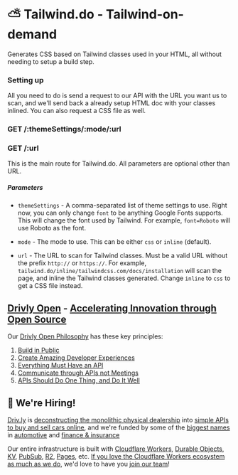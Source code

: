 # ⛅ Tailwind.do - Tailwind-on-demand

Generates CSS based on Tailwind classes used in your HTML, all without needing to setup a build step.

### Setting up
All you need to do is send a request to our API with the URL you want us to scan, and we'll send back a already setup HTML doc with your classes inlined. You can also request a CSS file as well.

### GET /:themeSettings/:mode/:url
### GET /:url
This is the main route for Tailwind.do. All parameters are optional other than URL.

##### Parameters
- `themeSettings` - A comma-separated list of theme settings to use. Right now, you can only change `font` to be anything Google Fonts supports. This will change the font used by Tailwind. For example, `font=Roboto` will use Roboto as the font.

- `mode` - The mode to use. This can be either `css` or `inline` (default).

- `url` - The URL to scan for Tailwind classes. Must be a valid URL without the prefix `http://` or `https://`. For example, `tailwind.do/inline/tailwindcss.com/docs/installation` will scan the page, and inline the Tailwind classes generated. Change `inline` to `css` to get a CSS file instead.

## [Drivly Open](https://driv.ly/open) - [Accelerating Innovation through Open Source](https://blog.driv.ly/accelerating-innovation-through-open-source)

Our [Drivly Open Philosophy](https://philosophy.do) has these key principles:

1. [Build in Public](https://driv.ly/open/build-in-public)
2. [Create Amazing Developer Experiences](https://driv.ly/open/amazing-developer-experiences)
3. [Everything Must Have an API](https://driv.ly/open/everything-must-have-an-api)
4. [Communicate through APIs not Meetings](https://driv.ly/open/communicate-through-apis-not-meetings)
5. [APIs Should Do One Thing, and Do It Well](https://driv.ly/open/apis-do-one-thing)


##  🚀 We're Hiring!

[Driv.ly](https://driv.ly) is [deconstructing the monolithic physical dealership](https://blog.driv.ly/deconstructing-the-monolithic-physical-dealership) into [simple APIs to buy and sell cars online](https://driv.ly), and we're funded by some of the [biggest names](https://twitter.com/TurnerNovak) in [automotive](https://fontinalis.com/team/#bill-ford) and [finance & insurance](https://www.detroit.vc)

Our entire infrastructure is built with [Cloudflare Workers](https://workers.do), [Durable Objects](https://durable.objects.do), [KV](https://kv.cf), [PubSub](https://pubsub.do), [R2](https://r2.do.cf), [Pages](https://pages.do), etc.  [If you love the Cloudflare Workers ecosystem as much as we do](https://driv.ly/loves/workers), we'd love to have you [join our team](https://careers.do/apply)!


